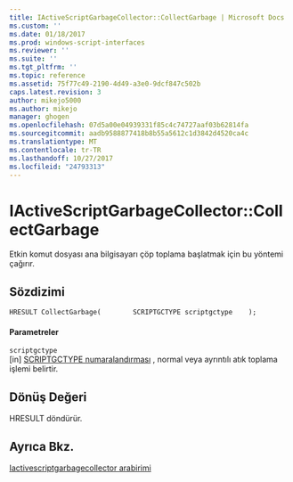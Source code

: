 ```yaml
---
title: IActiveScriptGarbageCollector::CollectGarbage | Microsoft Docs
ms.custom: ''
ms.date: 01/18/2017
ms.prod: windows-script-interfaces
ms.reviewer: ''
ms.suite: ''
ms.tgt_pltfrm: ''
ms.topic: reference
ms.assetid: 75f77c49-2190-4d49-a3e0-9dcf847c502b
caps.latest.revision: 3
author: mikejo5000
ms.author: mikejo
manager: ghogen
ms.openlocfilehash: 07d5a00e04939331f85c4c74727aaf03b62814fa
ms.sourcegitcommit: aadb9588877418b8b55a5612c1d3842d4520ca4c
ms.translationtype: MT
ms.contentlocale: tr-TR
ms.lasthandoff: 10/27/2017
ms.locfileid: "24793313"
---
```

# <a name="iactivescriptgarbagecollectorcollectgarbage"></a>IActiveScriptGarbageCollector::CollectGarbage
Etkin komut dosyası ana bilgisayarı çöp toplama başlatmak için bu yöntemi çağırır.  
  
## <a name="syntax"></a>Sözdizimi  
  
```  
HRESULT CollectGarbage(        SCRIPTGCTYPE scriptgctype    );  
```  
  
#### <a name="parameters"></a>Parametreler  
 `scriptgctype`  
 [in] [SCRIPTGCTYPE numaralandırması](../../winscript/reference/scriptgctype-enumeration.md) , normal veya ayrıntılı atık toplama işlemi belirtir.  
  
## <a name="return-value"></a>Dönüş Değeri  
 HRESULT döndürür.  
  
## <a name="see-also"></a>Ayrıca Bkz.  
 [Iactivescriptgarbagecollector arabirimi](../../winscript/reference/iactivescriptgarbagecollector-interface.md)